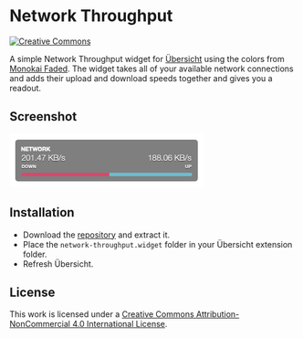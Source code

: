 # Network Throughput

[![Creative Commons](https://flat.badgen.net/badge/license/CC-BY-NC-4.0/orange)](https://creativecommons.org/licenses/by-nc/4.0/)

A simple Network Throughput widget for [Übersicht](http://tracesof.net/uebersicht) using the colors from [Monokai Faded](https://dionmunk.com/projects/monokai-faded/). The widget takes all of your available network connections and adds their upload and download speeds together and gives you a readout.

## Screenshot

![Screenshot](screenshots/screenshot.png)


## Installation

- Download the [repository](https://github.com/dionmunk/ubersicht-network-throughput/archive/master.zip) and extract it.
- Place the `network-throughput.widget` folder in your Übersicht extension folder.
- Refresh Übersicht.

## License

This work is licensed under a [Creative Commons Attribution-NonCommercial 4.0 International License](https://creativecommons.org/licenses/by-nc/4.0/).
